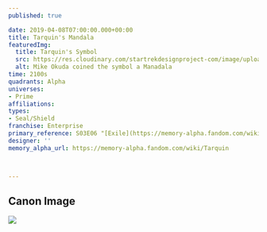 ```yaml
---
published: true

date: 2019-04-08T07:00:00.000+00:00
title: Tarquin's Mandala
featuredImg:
  title: Tarquin's Symbol
  src: https://res.cloudinary.com/startrekdesignproject-com/image/upload/v1554863420/Tarquin.png
  alt: Mike Okuda coined the symbol a Manadala
time: 2100s
quadrants: Alpha
universes:
- Prime
affiliations:
types:
- Seal/Shield
franchise: Enterprise
primary_reference: S03E06 "[Exile](https://memory-alpha.fandom.com/wiki/Exile "Exile")"
designer: ''
memory_alpha_url: https://memory-alpha.fandom.com/wiki/Tarquin



---
```

## Canon Image

![](https://res.cloudinary.com/startrekdesignproject-com/image/upload/v1554739065/Tarquin1.jpg)